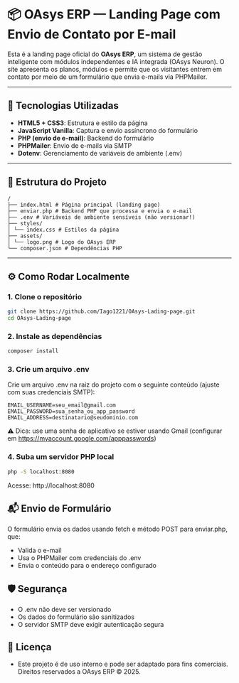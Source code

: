 # 📦 OAsys ERP — Landing Page com Envio de Contato por E-mail

Esta é a landing page oficial do **OAsys ERP**, um sistema de gestão inteligente com módulos independentes e IA integrada (OAsys Neuron). O site apresenta os planos, módulos e permite que os visitantes entrem em contato por meio de um formulário que envia e-mails via PHPMailer.

---

## 🚀 Tecnologias Utilizadas

- **HTML5 + CSS3**: Estrutura e estilo da página
- **JavaScript Vanilla**: Captura e envio assíncrono do formulário
- **PHP (envio de e-mail)**: Backend do formulário
- **PHPMailer**: Envio de e-mails via SMTP
- **Dotenv**: Gerenciamento de variáveis de ambiente (.env)

---

## 📁 Estrutura do Projeto

```
/
├── index.html # Página principal (landing page)
├── enviar.php # Backend PHP que processa e envia o e-mail
├── .env # Variáveis de ambiente sensíveis (não versionar!)
├── styles/
│ └── index.css # Estilos da página
├── assets/
│ └── logo.png # Logo do OAsys ERP
└── composer.json # Dependências PHP
```

---

## ⚙️ Como Rodar Localmente

### 1. Clone o repositório

```bash
git clone https://github.com/Iago1221/OAsys-Lading-page.git
cd OAsys-Lading-page
```

### 2. Instale as dependências

```bash
composer install
```

### 3. Crie um arquivo .env

Crie um arquivo .env na raiz do projeto com o seguinte conteúdo (ajuste com suas credenciais SMTP):

```
EMAIL_USERNAME=seu_email@gmail.com
EMAIL_PASSWORD=sua_senha_ou_app_password
EMAIL_ADDRESS=destinatario@seudominio.com
```

⚠️ Dica: use uma senha de aplicativo se estiver usando Gmail (configurar em https://myaccount.google.com/apppasswords)

### 4. Suba um servidor PHP local

```bash
php -S localhost:8080
```

Acesse: http://localhost:8080

## 📬 Envio de Formulário

O formulário envia os dados usando fetch e método POST para enviar.php, que:

- Valida o e-mail
- Usa o PHPMailer com credenciais do .env
- Envia o conteúdo para o endereço configurado

## 🛡️ Segurança

- O .env não deve ser versionado
- Os dados do formulário são sanitizados
- O servidor SMTP deve exigir autenticação segura

## 📄 Licença
- Este projeto é de uso interno e pode ser adaptado para fins comerciais. Direitos reservados a OAsys ERP © 2025.